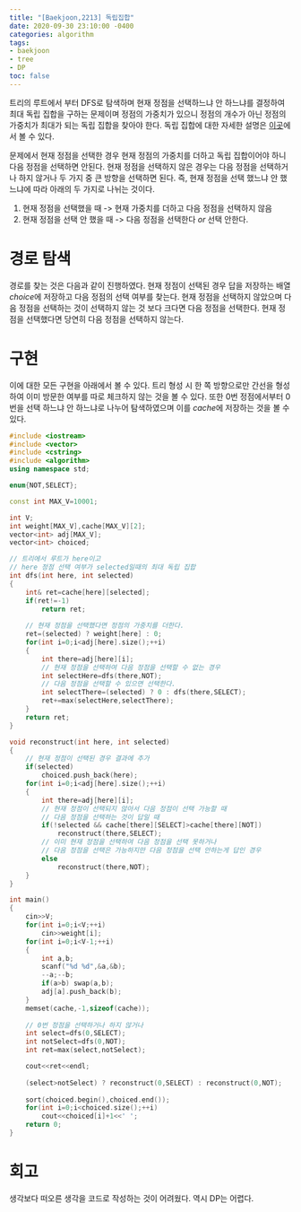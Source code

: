 ```yaml
---
title: "[Baekjoon,2213] 독립집합"
date: 2020-09-30 23:10:00 -0400
categories: algorithm 
tags:
- baekjoon 
- tree 
- DP 
toc: false
--- 
```

트리의 루트에서 부터 DFS로 탐색하며 현재 정점을 선택하느냐 안 하느냐를 결정하여 최대 독립 집합을 구하는 문제이며 
정점의 가중치가 있으니 정점의 개수가 아닌 정점의 가중치가 최대가 되는 독립 집합을 찾아야 한다. 
독립 집합에 대한 자세한 설명은 [이곳](https://ko.wikipedia.org/wiki/%EB%8F%85%EB%A6%BD%EC%A7%91%ED%95%A9)에서 볼 수 있다. 

문제에서 현재 정점을 선택한 경우 현재 정점의 가중치를 더하고 독립 집합이어야 하니 다음 정점을 선택하면 안된다. 
현재 정점을 선택하지 않은 경우는 다음 정점을 선택하거나 하지 않거나 두 가지 중 큰 방향을 선택하면 된다. 
즉, 현재 정점을 선택 했느냐 안 했느냐에 따라 아래의 두 가지로 나뉘는 것이다. 

1. 현재 정점을 선택했을 때 -> 현재 가중치를 더하고 다음 정점을 선택하지 않음 
2. 현재 정점을 선택 안 했을 때 -> 다음 정점을 선택한다 $or$ 선택 안한다. 

# 경로 탐색 
경로를 찾는 것은 다음과 같이 진행하였다. 현재 정점이 선택된 경우 답을 저장하는 배열 $choice$에 저장하고 다음 정점의 선택 여부를 찾는다. 
현재 정점을 선택하지 않았으며 다음 정점을 선택하는 것이 선택하지 않는 것 보다 크다면 다음 정점을 선택한다. 
현재 정점을 선택했다면 당연히 다음 정점을 선택하지 않는다. 

# 구현 
이에 대한 모든 구현을 아래에서 볼 수 있다. 트리 형성 시 한 쪽 방향으로만 간선을 형성하여 이미 방문한 여부를 따로 체크하지 않는 것을 볼 수 있다. 
또한 $0$번 정점에서부터 $0$번을 선택 하느냐 안 하느냐로 나누어 탐색하였으며 이를 $cache$에 저장하는 것을 볼 수 있다. 
```cpp
#include <iostream>
#include <vector>
#include <cstring>
#include <algorithm>
using namespace std;

enum{NOT,SELECT};

const int MAX_V=10001;

int V;
int weight[MAX_V],cache[MAX_V][2];
vector<int> adj[MAX_V];
vector<int> choiced;

// 트리에서 루트가 here이고 
// here 정점 선택 여부가 selected일때의 최대 독립 집합 
int dfs(int here, int selected)
{
    int& ret=cache[here][selected];
    if(ret!=-1)
        return ret;
    
    // 현재 정점을 선택했다면 정점의 가중치를 더한다. 
    ret=(selected) ? weight[here] : 0;
    for(int i=0;i<adj[here].size();++i)
    {
        int there=adj[here][i];
        // 현재 정점을 선택하여 다음 정점을 선택할 수 없는 경우 
        int selectHere=dfs(there,NOT);
        // 다음 정점을 선택할 수 있으면 선택한다. 
        int selectThere=(selected) ? 0 : dfs(there,SELECT);
        ret+=max(selectHere,selectThere);
    }
    return ret;
}

void reconstruct(int here, int selected)
{
    // 현재 정점이 선택된 경우 결과에 추가 
    if(selected)
        choiced.push_back(here);
    for(int i=0;i<adj[here].size();++i)
    {
        int there=adj[here][i];
        // 현재 정점이 선택되지 않아서 다음 정점이 선택 가능할 때 
        // 다음 정점을 선택하는 것이 답일 때
        if(!selected && cache[there][SELECT]>cache[there][NOT])
            reconstruct(there,SELECT);
        // 이미 현재 정점을 선택하여 다음 정점을 선택 못하거나 
        // 다음 정점을 선택은 가능하지만 다음 정점을 선택 안하는게 답인 경우 
        else
            reconstruct(there,NOT);
    }
}

int main()
{
    cin>>V;
    for(int i=0;i<V;++i)
        cin>>weight[i];
    for(int i=0;i<V-1;++i)
    {
        int a,b;
        scanf("%d %d",&a,&b);
        --a;--b;
        if(a>b) swap(a,b);
        adj[a].push_back(b);
    }
    memset(cache,-1,sizeof(cache));
    
    // 0번 정점을 선택하거나 하지 않거나 
    int select=dfs(0,SELECT);
    int notSelect=dfs(0,NOT);
    int ret=max(select,notSelect);

    cout<<ret<<endl;
    
    (select>notSelect) ? reconstruct(0,SELECT) : reconstruct(0,NOT);
    
    sort(choiced.begin(),choiced.end());
    for(int i=0;i<choiced.size();++i)
        cout<<choiced[i]+1<<' ';
    return 0;
}
```

# 회고 
생각보다 떠오른 생각을 코드로 작성하는 것이 어려웠다. 역시 DP는 어렵다.
